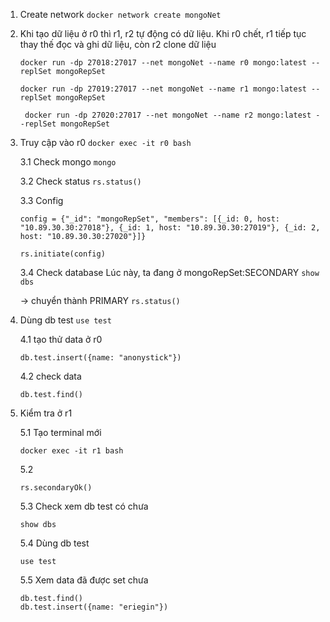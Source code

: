 1. Create network `docker network create mongoNet`

2. Khi tạo dữ liệu ở r0 thì r1, r2 tự động có dữ liệu. Khi r0 chết, r1 tiếp tục thay thế đọc và ghi dữ liệu, còn r2 clone dữ liệu

   ```
   docker run -dp 27018:27017 --net mongoNet --name r0 mongo:latest --replSet mongoRepSet
   ```

   ```
   docker run -dp 27019:27017 --net mongoNet --name r1 mongo:latest --replSet mongoRepSet
   ```

   ```
    docker run -dp 27020:27017 --net mongoNet --name r2 mongo:latest --replSet mongoRepSet
    ```

3. Truy cập vào r0
   `docker exec -it r0 bash`

    3.1 Check mongo `mongo`

    3.2 Check status `rs.status()`

    3.3 Config 
    ```
    config = {"_id": "mongoRepSet", "members": [{_id: 0, host: "10.89.30.30:27018"}, {_id: 1, host: "10.89.30.30:27019"}, {_id: 2, host: "10.89.30.30:27020"}]}
    ```

    ```
    rs.initiate(config)
    ```

    3.4 Check database
    Lúc này, ta đang ở mongoRepSet:SECONDARY `show dbs`
    
    -> chuyển thành PRIMARY `rs.status()`

4. Dùng db test `use test`
   
   4.1 tạo thử data ở r0
   ```
   db.test.insert({name: "anonystick"})
   ```

   4.2 check data
   ```
   db.test.find()
   ```

5. Kiểm tra ở r1

    5.1 Tạo terminal mới
    ```
    docker exec -it r1 bash
    ```

    5.2 
    ```
    rs.secondaryOk()
    ```

    5.3 Check xem db test có chưa
    ```
    show dbs
    ```

    5.4 Dùng db test
    ```
    use test
    ```

    5.5 Xem data đã được set chưa
    ```
    db.test.find()
    db.test.insert({name: "eriegin"})
    ```